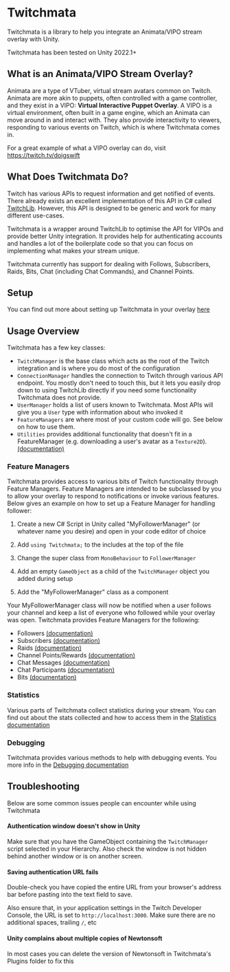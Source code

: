 # Twitchmata

Twitchmata is a library to help you integrate an Animata/VIPO stream overlay with Unity. 

Twitchmata has been tested on Unity 2022.1+


## What is an Animata/VIPO Stream Overlay?

Animata are a type of VTuber, virtual stream avatars common on Twitch. Animata are more akin to puppets, often controlled with a game controller, and they exist in a VIPO: **Virtual Interactive Puppet Overlay**. A VIPO is a virtual environment, often built in a game engine, which an Animata can move around in and interact with. They also provide interactivity to viewers, responding to various events on Twitch, which is where Twitchmata comes in.

For a great example of what a VIPO overlay can do, visit https://twitch.tv/doigswift


## What Does Twitchmata Do?

Twitch has various APIs to request information and get notified of events. There already exists an excellent implementation of this API in C# called [TwitchLib](https://github.com/twitchlib/twitchlib). However, this API is designed to be generic and work for many different use-cases.

Twitchmata is a wrapper around TwitchLib to optimise the API for VIPOs and provide better Unity integration. It provides help for authenticating accounts and handles a lot of the boilerplate code so that you can focus on implementing what makes your stream unique.

Twitchmata currently has support for dealing with Follows, Subscribers, Raids, Bits, Chat (including Chat Commands), and Channel Points.


## Setup

You can find out more about setting up Twitchmata in your overlay [here](Documentation/Setup.md)

## Usage Overview

Twitchmata has a few key classes:

- `TwitchManager` is the base class which acts as the root of the Twitch integration and is where you do most of the configuration
- `ConnectionManager` handles the connection to Twitch through various API endpoint. You mostly don't need to touch this, but it lets you easily drop down to using TwitchLib directly if you need some functionality Twitchmata does not provide.
- `UserManager` holds a list of users known to Twitchmata. Most APIs will give you a `User` type with information about who invoked it
- `FeatureManagers` are where most of your custom code will go. See below on how to use them.
- `Utilities` provides additional functionality that doesn't fit in a FeatureManager (e.g. downloading a user's avatar as a `Texture2D`). [(documentation)](Documentation/Utilities.md)

### Feature Managers

Twitchmata provides access to various bits of Twitch functionality through Feature Managers. Feature Managers are intended to be subclassed by you to allow your overlay to respond to notifications or invoke various features. Below gives an example on how to set up a Feature Manager for handling follower:

1. Create a new C# Script in Unity called "MyFollowerManager" (or whatever name you desire) and open in your code editor of choice

2. Add `using Twitchmata;` to the includes at the top of the file

3. Change the super class from `MonoBehaviour` to `FollowerManager`

4. Add an empty `GameObject` as a child of the `TwitchManager` object you added during setup

5. Add the "MyFollowerManager" class as a component


Your MyFollowerManager class will now be notified when a user follows your channel and keep a list of everyone who followed while your overlay was open. Twitchmata provides Feature Managers for the following:
- Followers [(documentation)](Documentation/Followers.md)
- Subscribers [(documentation)](Documentation/Subscribers.md)
- Raids [(documentation)](Documentation/Raids.md)
- Channel Points/Rewards [(documentation)](Documentation/ChannelPoints.md)
- Chat Messages [(documentation)](Documentation/ChatMessages.md)
- Chat Participants [(documentation)](Documentation/ChatParticipants.md)
- Bits [(documentation)](Documentation/Bits.md)


### Statistics

Various parts of Twitchmata collect statistics during your stream. You can find out about the stats collected and how to access them in the [Statistics documentation](Documentation/Statistics.md)


### Debugging

Twitchmata provides various methods to help with debugging events. You more info in the [Debugging documentation](Documentation/Debugging.md)


## Troubleshooting
Below are some common issues people can encounter while using Twitchmata

#### Authentication window doesn't show in Unity
Make sure that you have the GameObject containing the `TwitchManager` script selected in your Hierarchy. Also check the window is not hidden behind another window or is on another screen.

#### Saving authentication URL fails
Double-check you have copied the entire URL from your browser's address bar before pasting into the text field to save.

Also ensure that, in your application settings in the Twitch Developer Console, the URL is set to `http://localhost:3000`. Make sure there are no additional spaces, trailing `/`, etc

#### Unity complains about multiple copies of Newtonsoft
In most cases you can delete the version of Newtonsoft in Twitchmata's Plugins folder to fix this